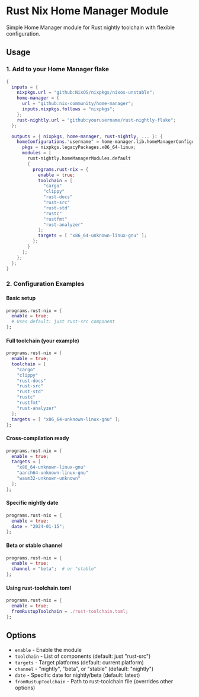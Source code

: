 # Rust Nix Home Manager Module

Simple Home Manager module for Rust nightly toolchain with flexible configuration.

## Usage

### 1. Add to your Home Manager flake

```nix
{
  inputs = {
    nixpkgs.url = "github:NixOS/nixpkgs/nixos-unstable";
    home-manager = {
      url = "github:nix-community/home-manager";
      inputs.nixpkgs.follows = "nixpkgs";
    };
    rust-nightly.url = "github:yourusername/rust-nightly-flake";
  };

  outputs = { nixpkgs, home-manager, rust-nightly, ... }: {
    homeConfigurations."username" = home-manager.lib.homeManagerConfiguration {
      pkgs = nixpkgs.legacyPackages.x86_64-linux;
      modules = [
        rust-nightly.homeManagerModules.default
        {
          programs.rust-nix = {
            enable = true;
            toolchain = [
              "cargo"
              "clippy"
              "rust-docs"
              "rust-src"
              "rust-std"
              "rustc"
              "rustfmt"
              "rust-analyzer"
            ];
            targets = [ "x86_64-unknown-linux-gnu" ];
          };
        }
      ];
    };
  };
}
```

### 2. Configuration Examples

#### Basic setup
```nix
programs.rust-nix = {
  enable = true;
  # Uses default: just rust-src component
};
```

#### Full toolchain (your example)
```nix
programs.rust-nix = {
  enable = true;
  toolchain = [
    "cargo"
    "clippy"
    "rust-docs"
    "rust-src"
    "rust-std"
    "rustc"
    "rustfmt"
    "rust-analyzer"
  ];
  targets = [ "x86_64-unknown-linux-gnu" ];
};
```

#### Cross-compilation ready
```nix
programs.rust-nix = {
  enable = true;
  targets = [
    "x86_64-unknown-linux-gnu"
    "aarch64-unknown-linux-gnu"
    "wasm32-unknown-unknown"
  ];
};
```

#### Specific nightly date
```nix
programs.rust-nix = {
  enable = true;
  date = "2024-01-15";
};
```

#### Beta or stable channel
```nix
programs.rust-nix = {
  enable = true;
  channel = "beta";  # or "stable"
};
```

#### Using rust-toolchain.toml
```nix
programs.rust-nix = {
  enable = true;
  fromRustupToolchain = ./rust-toolchain.toml;
};
```

## Options

- `enable` - Enable the module
- `toolchain` - List of components (default: just "rust-src")
- `targets` - Target platforms (default: current platform)  
- `channel` - "nightly", "beta", or "stable" (default: "nightly")
- `date` - Specific date for nightly/beta (default: latest)
- `fromRustupToolchain` - Path to rust-toolchain file (overrides other options)